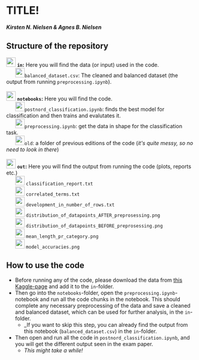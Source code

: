 # TITLE!
***Kirsten N. Nielsen & Agnes B. Nielsen***

## Structure of the repository
<img src="https://img.icons8.com/?size=512&id=JHFYPQIPcXti&format=png"  width="25" height="25"> __`in`:__ Here you will find the data (or input) used in the code.\
&nbsp;&nbsp;&nbsp;&nbsp;&nbsp;&nbsp;<img src="https://img.icons8.com/?size=512&id=63488&format=png"  width="25" height="25">`balanced_dataset.csv`: The cleaned and balanced dataset (the output from running `preprocessing.ipynb`).\
\
<img src="https://img.icons8.com/?size=512&id=JHFYPQIPcXti&format=png"  width="25" height="25"> __`notebooks`:__ Here you will find the code.\
&nbsp;&nbsp;&nbsp;&nbsp;&nbsp;&nbsp;<img src="https://img.icons8.com/?size=512&id=J0SgMWzAxqFj&format=png"  width="25" height="25">`postnord_classification.ipynb`: finds the best model for classification and then trains and evalutates it.\
&nbsp;&nbsp;&nbsp;&nbsp;&nbsp;&nbsp;<img src="https://img.icons8.com/?size=512&id=J0SgMWzAxqFj&format=png"  width="25" height="25">`preprocessing.ipynb`: get the data in shape for the classification task.\
&nbsp;&nbsp;&nbsp;&nbsp;&nbsp;&nbsp;<img src="https://img.icons8.com/?size=512&id=JHFYPQIPcXti&format=png"  width="25" height="25">`old`: a folder of previous editions of the code (_it's quite messy, so no need to look in there_)\
\
<img src="https://img.icons8.com/?size=512&id=JHFYPQIPcXti&format=png"  width="25" height="25"> __`out`:__ Here you will find the output from running the code (plots, reports etc.)\
&nbsp;&nbsp;&nbsp;&nbsp;&nbsp;&nbsp;<img src="https://img.icons8.com/?size=512&id=102179&format=png"  width="25" height="25"> `classification_report.txt`\
&nbsp;&nbsp;&nbsp;&nbsp;&nbsp;&nbsp;<img src="https://img.icons8.com/?size=512&id=102179&format=png"  width="25" height="25"> `correlated_terms.txt`\
&nbsp;&nbsp;&nbsp;&nbsp;&nbsp;&nbsp;<img src="https://img.icons8.com/?size=512&id=102179&format=png"  width="25" height="25"> `development_in_number_of_rows.txt`\
&nbsp;&nbsp;&nbsp;&nbsp;&nbsp;&nbsp;<img src="https://img.icons8.com/?size=512&id=112856&format=png"  width="25" height="25"> `distribution_of_datapoints_AFTER_preprosessing.png`\
&nbsp;&nbsp;&nbsp;&nbsp;&nbsp;&nbsp;<img src="https://img.icons8.com/?size=512&id=112856&format=png"  width="25" height="25"> `distribution_of_datapoints_BEFORE_preprosessing.png`\
&nbsp;&nbsp;&nbsp;&nbsp;&nbsp;&nbsp;<img src="https://img.icons8.com/?size=512&id=112856&format=png"  width="25" height="25"> `mean_length_pr_category.png`\
&nbsp;&nbsp;&nbsp;&nbsp;&nbsp;&nbsp;<img src="https://img.icons8.com/?size=512&id=112856&format=png"  width="25" height="25"> `model_accuracies.png`
## How to use the code
- Before running any of the code, please download the data from [this Kaggle-page](https://www.kaggle.com/datasets/nicklasstiborgm/reviews-of-postnords-trustpilot-page) and add it to the `in`-folder.
- Then go into the `notebooks`-folder, open the `preprocessing.ipynb`-notebook and run all the code chunks in the notebook. This should complete any necessary preprocessing of the data and save a cleaned and balanced dataset, which can be used for further analysis, in the `in`-folder.
    - _If you want to skip this step, you can already find the output from this notebook (`balanced_dataset.csv`) in the `in`-folder.
- Then open and run all the code in `postnord_classification.ipynb`, and you will get the different output seen in the exam paper.
    - _This might take a while!_
